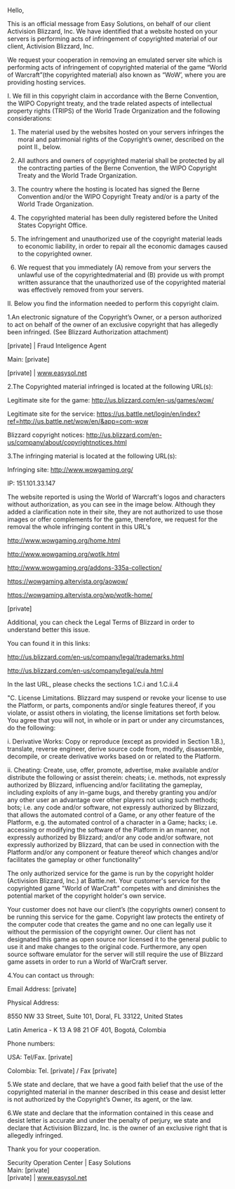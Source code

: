 Hello,

This is an official message from Easy Solutions, on behalf of our client Activision Blizzard, Inc.
We have identified that a website hosted on your servers is performing acts of infringement of
copyrighted material of our client, Activision Blizzard, Inc.

We request your cooperation in removing an emulated server site which is performing acts of
infringement of copyrighted material of the game “World of Warcraft”(the copyrighted material) also
known as “WoW’, where you are providing hosting services.

I. We fill in this copyright claim in accordance with the Berne Convention, the WIPO Copyright treaty, and the trade related aspects of intellectual property rights (TRIPS) of the World Trade Organization and the following considerations:

1. The material used by the websites hosted on your servers infringes the moral and patrimonial rights of the Copyright’s owner, described on the point II., below.

2. All authors and owners of copyrighted material shall be protected by all the contracting parties of the Berne Convention, the WIPO Copyright Treaty and the World Trade Organization.

3. The country where the hosting is located has signed the Berne Convention and/or the WIPO Copyright Treaty and/or is a party of the World Trade Organization.

4. The copyrighted material has been dully registered before the United States Copyright Office.

5. The infringement and unauthorized use of the copyright material leads to economic liability, in order to repair all the economic damages caused to the copyrighted owner.

6. We request that you immediately (A) remove from your servers the unlawful use of the copyrightedmaterial and (B) provide us with prompt written assurance that the unauthorized use of the copyrighted material was effectively removed from your servers.

II. Below you find the information needed to perform this copyright claim.

1.An electronic signature of the Copyright’s Owner, or a person authorized to act on behalf of the owner of an exclusive copyright that has allegedly been infringed. (See Blizzard Authorization attachment)

[private] | Fraud Inteligence Agent

Main: [private]

[private] | www.easysol.net

2.The Copyrighted material infringed is located at the following URL(s):

Legitimate site for the game: http://us.blizzard.com/en-us/games/wow/  

Legitimate site for the service: https://us.battle.net/login/en/index?ref=http://us.battle.net/wow/en/&app=com-wow  

Blizzard copyright notices: http://us.blizzard.com/en-us/company/about/copyrightnotices.html

3.The infringing material is located at the following URL(s):

Infringing site: http://www.wowgaming.org/

IP: 151.101.33.147

The website reported is using the World of Warcraft's logos and characters without authorization, as you can see in the image below. Although they added a clarification note in their site, they are not authorized to use those images or offer complements for the game, therefore, we request for the removal the whole infringing content in this URL's

http://www.wowgaming.org/home.html

http://www.wowgaming.org/wotlk.html

http://www.wowgaming.org/addons-335a-collection/

https://wowgaming.altervista.org/aowow/

https://wowgaming.altervista.org/wp/wotlk-home/

[private]

Additional, you can check the Legal Terms of Blizzard in order to understand better this issue.

You can found it in this links:

http://us.blizzard.com/en-us/company/legal/trademarks.html

http://us.blizzard.com/en-us/company/legal/eula.html

In the last URL, please checks the sections 1.C.i and 1.C.ii.4

"C. License Limitations. Blizzard may suspend or revoke your license to use the Platform, or parts, components and/or single features thereof, if you violate, or assist others in violating, the license limitations set forth below. You agree that you will not, in whole or in part or under any circumstances, do the following:

i. Derivative Works: Copy or reproduce (except as provided in Section 1.B.), translate, reverse engineer, derive source code from, modify, disassemble, decompile, or create derivative works based on or related to the Platform.

ii. Cheating: Create, use, offer, promote, advertise, make available and/or distribute the following or assist therein: cheats; i.e. methods, not expressly authorized by Blizzard, influencing and/or facilitating the gameplay, including exploits of any in-game bugs, and thereby granting you and/or any other user an advantage over other players not using such methods; bots; i.e. any code and/or software, not expressly authorized by Blizzard, that allows the automated control of a Game, or any other feature of the Platform, e.g. the automated control of a character in a Game; hacks; i.e. accessing or modifying the software of the Platform in an manner, not expressly authorized by Blizzard; and/or any code and/or software, not expressly authorized by Blizzard, that can be used in connection with the Platform and/or any component or feature thereof which changes and/or facilitates the gameplay or other functionality"

The only authorized service for the game is run by the copyright holder (Activision Blizzard, Inc.) at Battle.net. Your customer's service for the copyrighted game "World of WarCraft" competes with and diminishes the potential market of the copyright holder's own service.

Your customer does not have our client’s (the copyrights owner) consent to be running this service for the game. Copyright law protects the entirety of the computer code that creates the game and no one can legally use it without the permission of the copyright owner. Our client has not designated this game as open source nor licensed it to the general public to use it and make changes to the original code. Furthermore, any open source software emulator for the server will still require the use of Blizzard game assets in order to run a World of WarCraft server.

4.You can contact us through:

Email Address: [private]

Physical Address:

8550 NW 33 Street, Suite 101, Doral, FL 33122, United States

Latin America - K 13 A 98 21 OF 401, Bogotá, Colombia

Phone numbers:

USA: Tel/Fax. [private]

Colombia: Tel. [private] / Fax [private]

5.We state and declare, that we have a good faith belief that the use of the copyrighted material in the manner described in this cease and desist letter is not authorized by the Copyright’s Owner, its agent, or the law.

6.We state and declare that the information contained in this cease and desist letter is accurate and under the penalty of perjury, we state and declare that Activision Blizzard, Inc. is the owner of an exclusive right that is allegedly infringed.

Thank you for your cooperation.

Security Operation Center | Easy Solutions  
Main: [private]  
[private] | www.easysol.net
